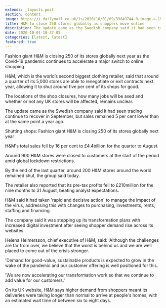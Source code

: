 ```yaml
---
extends: _layouts.post
section: content
image: https://i.dailymail.co.uk/1s/2020/10/01/09/33849744-0-image-a-19_1601542347622.jpg 
title: H&M to close 250 stores globally as shoppers move online 
description: The update came as the Swedish company said it had seen trading continue to recover in September, but sales remained 5 per cent lower than at the same point a year ago. 
date: 2020-10-01-10-37-05 
categories: [latest, latest] 
featured: true 
--- 
```

Fashion giant H&M is closing 250 of its stores globally next year as the Covid-19 pandemic continues to accelerate a major switch to online shopping.  

H&M, which is the world’s second biggest clothing retailer, said that around a quarter of its 5,000 stores are able to renegotiate or exit contracts next year, allowing it to shut around five per cent of its shops for good.

The locations of the shop closures, how many jobs will be axed and whether or not any UK stores will be affected, remains unclear. 

The update came as the Swedish company said it had seen trading continue to recover in September, but sales remained 5 per cent lower than at the same point a year ago.

Shutting shops: Fashion giant H&M is closing 250 of its stores globally next year

H&M's total sales fell by 16 per cent to £4.4billion for the quarter to August.

Around 900 H&M stores were closed to customers at the start of the period amid global lockdown restrictions.

By the end of the last quarter, around 200 H&M stores around the world remained shut, the group said today. 

The retailer also reported that its pre-tax profits fell to £210million for the nine months to 31 August, beating analyst expectations.

H&M said it had taken 'rapid and decisive action' to manage the impact of the virus, addressing this with changes to purchasing, investments, rents, staffing and financing.

The company said it was stepping up its transformation plans with increased digital investment after seeing shopper demand rise across its websites.

Helena Helmersson, chief executive of H&M, said: 'Although the challenges are far from over, we believe that the worst is behind us and we are well placed to come out of the crisis stronger.

'Demand for good-value, sustainable products is expected to grow in the wake of the pandemic and our customer offering is well positioned for this.

'We are now accelerating our transformation work so that we continue to add value for our customers.'

On its UK website, H&M says higher demand from shoppers meant its deliveries were taking longer than normal to arrive at people's homes, with an estimated wait time of between six to eight days.

